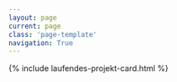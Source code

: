 ```yaml
---
layout: page
current: page
class: 'page-template'
navigation: True
---
```


<div class="post-feed">{%  include laufendes-projekt-card.html %}</div>
